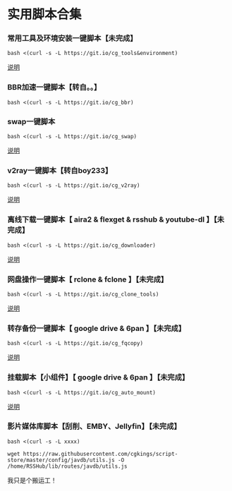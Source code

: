 # 实用脚本合集

### 常用工具及环境安装一键脚本【未完成】
```
bash <(curl -s -L https://git.io/cg_tools&environment)
```
[说明]()
### BBR加速一键脚本【转自。。】
```
bash <(curl -s -L https://git.io/cg_bbr)
```

### swap一键脚本
```
bash <(curl -s -L https://git.io/cg_swap)
```
[说明](https://github.com/cgkings/script-store/blob/master/Instruction/swap.md)

### v2ray一键脚本【转自boy233】
```
bash <(curl -s -L https://git.io/cg_v2ray)
```
[说明](https://github.com/cgkings/v2ray/blob/master/README.md)

### 离线下载一键脚本【 aira2 & flexget & rsshub & youtube-dl 】【未完成】
```
bash <(curl -s -L https://git.io/cg_downloader)
```
[说明]()
### 网盘操作一键脚本【 rclone & fclone 】【未完成】
```
bash <(curl -s -L https://git.io/cg_clone_tools)
```
[说明]()
### 转存备份一键脚本【 google drive & 6pan 】【未完成】
```
bash <(curl -s -L https://git.io/cg_fqcopy)
```
[说明]()

### 挂载脚本【小组件】【 google drive & 6pan 】【未完成】
```
bash <(curl -s -L https://git.io/cg_auto_mount)
```
[说明]()

### 影片媒体库脚本【刮削、EMBY、Jellyfin】【未完成】
```
bash <(curl -s -L xxxx)
```

` wget https://raw.githubusercontent.com/cgkings/script-store/master/config/javdb/utils.js -O /home/RSSHub/lib/routes/javdb/utils.js `




我只是个搬运工！
